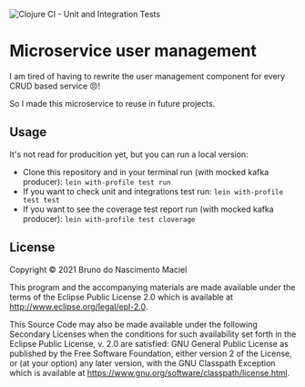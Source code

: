 ![Clojure CI - Unit and Integration Tests](https://github.com/macielti/todo-list-api-clojure/actions/workflows/github_actions.yml/badge.svg)

# Microservice user management

I am tired of having to rewrite the user management component for every CRUD based service 😠!

So I made this microservice to reuse in future projects.

## Usage

It's not read for producition yet, but you can run a local version:

- Clone this repository and in your terminal run (with mocked kafka producer): `lein with-profile test run`
- If you want to check unit and integrations test run: `lein with-profile test test`
- If you want to see the coverage test report run (with mocked kafka producer): `lein with-profile test cloverage`

## License

Copyright © 2021 Bruno do Nascimento Maciel

This program and the accompanying materials are made available under the terms of the Eclipse Public License 2.0 which
is available at
http://www.eclipse.org/legal/epl-2.0.

This Source Code may also be made available under the following Secondary Licenses when the conditions for such
availability set forth in the Eclipse Public License, v. 2.0 are satisfied: GNU General Public License as published by
the Free Software Foundation, either version 2 of the License, or (at your option) any later version, with the GNU
Classpath Exception which is available at https://www.gnu.org/software/classpath/license.html.
